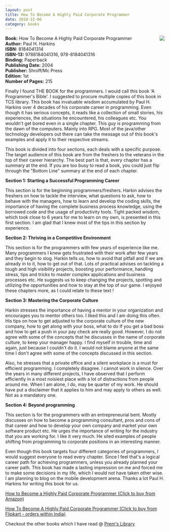```yaml
---
layout: post
title: How To Become A Highly Paid Corporate Programmer
date: 2010-12-06
category: books
---
```


<img style="clear: right; float: right; margin-bottom: 1em; margin-left: 1em;" 
src="{{site.img-url}}/how-to-become-a-highly-paid-programmer-paul-harkins.jpg"/>   

**Book:** How To Become A Highly Paid Corporate Programmer  
**Author:** Paul H. Harkins  
**ISBN:** 8184041314  
**ISBN-13:** 9788184041316, 978-8184041316  
**Binding:** Paperback  
**Publishing Date:** 2004  
**Publisher:** Shroff/Mc Press  
**Edition:** 1st  
**Number of Pages:** 215  
  
Finally I found THE BOOK for the programmers. I would call this book 'A Programmer's Bible'. I suggested to procure multiple copies of this book in TCS library. This book has invaluable wisdom accumulated by Paul H. Harkins over 4 decades of his corporate career in programming. Even though it has serious concepts, it reads like a collection of small stories, his experiences, the situations he encountered, his colleagues etc. You wouldn't get bored even in a single chapter. This guy is programming from the dawn of the computers. Mainly into RPG. Most of the java/other technology developers out there can take the message out of this book's examples and apply it to their respective streams.  
  
This book is divided into four sections, each deals with a specific purpose. The target audience of this book are from the freshers to the veterans in the top of their career hierarchy. The best part is that, every chapter has a summary at the end. If you are too busy to read a book, you could just flip through the "Bottom Line" summary at the end of each chapter.  
  
**Section 1: Starting a Successful Programming Career**  

This section is for the beginning programmers/freshers. Harkin advises the freshers on how to tackle the interview, what questions to ask, how to behave with the managers, how to learn and develop the coding skills, the importance of having the complete business process knowledge, using the borrowed code and the usage of productivity tools. Tight packed wisdom, which took close to 6 years for me to learn on my own, is presented in this first section. I am glad that I knew most of the tips in this section by experience.  
  
**Section 2: Thriving in a Competitive Environment**  

This section is for the programmers with few years of experience like me. Many programmers I knew gets frustrated with their work after few years and they begin to slog. Harkin tells us, how to avoid that pitfall and if we are already in to it, how to get out of that. Lots of practical advises on tackling a tough and high visibility projects, boosting your performance, handling stress, tips and tricks to master complex applications and business processes etc. He suggests us to keep changing the projects, spotting and utilizing the opportunities and how to stay at the top of our game. I enjoyed these chapters more, as I could relate to these text !  
  
**Section 3: Mastering the Corporate Culture**  

Harkin stresses the importance of having a mentor in your organization and encourages you to mentor others too. I liked this and I am doing this often. His tips on how to get adjusted to the corporate culture of the new company, how to get along with your boss, what to do If you get a bad boss and how to get a push in your pay check are really good. However, I do not agree with some of the concepts that he discusses in the name of corporate culture, to keep your manager happy. I find myself in trouble, time and again, just because I couldn't do it. I would not blame anyone at the same time I don't agree with some of the concepts discussed in this section.  

Also, he stresses that a private office and a silent workplace is a must for efficient programming. I completely disagree. I cannot work in silence. Over the years in many different projects, I have observed that I perform efficiently in a most noisiest place with a lot of distractions from people around me. When I am alone, I do, may be quarter of my work. He should have put a disclaimer that it applies to him and may apply to others as well. Not as a mandatory one.  
  
**Section 4: Beyond programming**  

This section is for the programmers with an entrepreneurial bent. Mostly discusses on how to become a programming consultant, pros and cons of that career and how to develop your own company and market your own software product etc. He urges the importance of writing for the industry that you are working for. I like it very much. He sited examples of people shifting from programming to corporate positions in an interesting manner.  
  
Even though this book targets four different categories of programmers, I would suggest everyone to read every chapter. Since I feel that's a logical career path for achieving programmers, unless you already planned your career path. This book has made a lasting impression on me and forced me to make some decisions in my life, which I would not have taken other wise. I am planning to blog on the mobile development arena. Thanks a lot Paul H. Harkins for writing this book for us.  
  
[How to Become a Highly Paid Corporate Programmer (Click to buy from Amazon)](http://www.amazon.com/gp/product/158347045X?ie=UTF8&amp;tag=booiverea-20&amp;linkCode=as2&amp;camp=1789&amp;creative=9325&amp;creativeASIN=158347045X)  
  
[How To Become A Highly Paid Corporate Programmer (Click to buy from Flipkart - orders within India)](http://www.flipkart.com/become-highly-paid-corporate-programmer-book-8184041314?affid=INPremkblo)  

Checkout the other books which I have read @ [Prem's Library]({{site.url}}/books/)  


